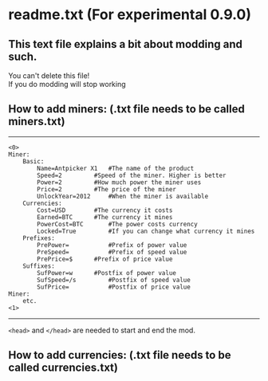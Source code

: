 # readme.txt (For experimental 0.9.0)  
  
## This text file explains a bit about modding and such. 
You can't delete this file!  
If you do modding will stop working  
  
  
## How to add miners: (.txt file needs to be called miners.txt)  
  
  
___
```
<0>
Miner:
	Basic:
		Name=Antpicker X1 	#The name of the product
		Speed=2 		#Speed of the miner. Higher is better	
		Power=2 		#How much power the miner uses
		Price=2 		#The price of the miner
		UnlockYear=2012 	#When the miner is available
	Currencies:
		Cost=USD 		#The currency it costs
		Earned=BTC 		#The currency it mines
		PowerCost=BTC		#The power costs currency
		Locked=True 		#If you can change what currency it mines
	Prefixes:
		PrePower= 			#Prefix of power value
		PreSpeed= 			#Prefix of speed value
		PrePrice=$ 		#Prefix of price value
	Suffixes:
		SufPower=w 		#Postfix of power value
		SufSpeed=/s 		#Postfix of speed value
		SufPrice= 			#Postfix of price value
Miner:
	etc.
<1>
```

___

 `<head>` and `</head>` are needed to start and end the mod.

  
## How to add currencies: (.txt file needs to be called currencies.txt)  
